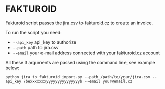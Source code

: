 # FAKTUROID 

Fakturoid script passes the jira.csv to fakturoid.cz to create an invoice.

To run the script you need: 
  - `--api_key` api_key to authorize  
  - `--path` path to jira.csv
  - `--email` your e-mail address connected with your fakturoid.cz account
  
All these 3 arguments are passed using the command line, see example below:

```
python jira_to_fakturoid_import.py --path /path/to/your/jira.csv --api_key 7bexxxxxxxyyyyyyyyyyyyyyyb --email your@email.cz
```
